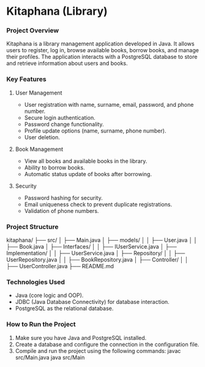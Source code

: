 # Kitaphana (Library)

### Project Overview
Kitaphana is a library management application developed in Java. It allows users to register, log in, browse available books, borrow books, and manage their profiles. The application interacts with a PostgreSQL database to store and retrieve information about users and books.

### Key Features
1. User Management
   - User registration with name, surname, email, password, and phone number.
   - Secure login authentication.
   - Password change functionality.
   - Profile update options (name, surname, phone number).
   - User deletion.

2. Book Management
   - View all books and available books in the library.
   - Ability to borrow books.
   - Automatic status update of books after borrowing.

3. Security
   - Password hashing for security.
   - Email uniqueness check to prevent duplicate registrations.
   - Validation of phone numbers.

### Project Structure
kitaphana/
├── src/
│    ├── Main.java
│    ├── models/
│    │   ├── User.java
│    │   ├── Book.java
│    ├── Interfaces/
│    │   ├── IUserService.java
│    ├── Implementation/
│    │   ├── UserService.java
│    ├── Repository/
│    │   ├── UserRepository.java
│    │   ├── BookRepository.java
│    ├── Controller/
│    │   ├── UserController.java
├── README.md

### Technologies Used
- Java (core logic and OOP).
- JDBC (Java Database Connectivity) for database interaction.
- PostgreSQL as the relational database.

### How to Run the Project
1. Make sure you have Java and PostgreSQL installed.
2. Create a database and configure the connection in the configuration file.
3. Compile and run the project using the following commands:
     javac src/Main.java
   java src/Main
   
